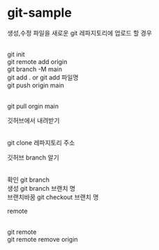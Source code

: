 # git-sample 
<p>생성,수정 파일을 새로운 git 레파지토리에 업로드 할 경우</p>
<br>git init
<br>git remote add origin
<br>git branch -M main
<br>git add . or git add 파일명
<br>git push origin main

<br> git pull orgin main 


<p>깃허브에서 내려받기</p>
<br>git clone 레파지토리 주소

<p>깃허브 branch 알기</p>
<br>확인 git branch
<br>생성 git branch 브랜치 명
<br>브랜치바꿈 git checkout 브랜치 명

<p>remote</p>
<br>git remote
<br>git remote remove origin
